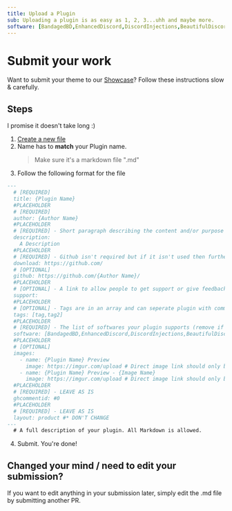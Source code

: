 ```yaml
---
title: Upload a Plugin
sub: Uploading a plugin is as easy as 1, 2, 3...uhh and maybe more.
software: [BandagedBD,EnhancedDiscord,DiscordInjections,BeautifulDiscord,BetterDiscord]
---
```

# Submit your work
Want to submit your theme to our [Showcase](https://betterdocs.us/plugins/)? Follow these instructions slow & carefully.

## Steps
I promise it doesn't take long :)

1. [Create a new file](https://github.com/MrRobotjs/BetterDocs/new/gh-pages/_Plugins)
2. Name has to **match** your Plugin name. 
    > Make sure it's a markdown file ".md"
3. Follow the following format for the file
```md
---
  # [REQUIRED]
  title: {Plugin Name}
  #PLACEHOLDER
  # [REQUIRED]
  author: {Author Name}
  #PLACEHOLDER
  # [REQUIRED] - Short paragraph describing the content and/or purpose of the plugin that will appear in the permalink of your page and other places on the site
  description:
    A Description
  #PLACEHOLDER
  # [REQUIRED] - Github isn't required but if it isn't used then further inspection will happen
  download: https://github.com/
  # [OPTIONAL]
  github: https://github.com/{Author Name}/
  #PLACEHOLDER
  # [OPTIONAL] - A link to allow people to get support or give feedback for the Plugin
  support:
  #PLACEHOLDER
  # [OPTIONAL] - Tags are in an array and can seperate plugin with commas ","
  tags: [tag,tag2]
  #PLACEHOLDER
  # [REQUIRED] - The list of softwares your plugin supports (remove if you don't support it)
  software: [BandagedBD,EnhancedDiscord,DiscordInjections,BeautifulDiscord,BetterDiscord]
  #PLACEHOLDER
  # [OPTIONAL]
  images:
    - name: {Plugin Name} Preview
      image: https://imgur.com/upload # Direct image link should only be used here. Imgur isn't required but if it isn't used then further inspection will happen
    - name: {Plugin Name} Preview - {Image Name}
      image: https://imgur.com/upload # Direct image link should only be used here. Imgur isn't required but if it isn't used then further inspection will happen
  #PLACEHOLDER
  # [REQUIRED] - LEAVE AS IS
  ghcommentid: #0
  #PLACEHOLDER
  # [REQUIRED] - LEAVE AS IS
  layout: product #* DON'T CHANGE
---
  # A full description of your plugin. All Markdown is allowed.
```
  4. Submit. You're done!

## Changed your mind / need to edit your submission?
If you want to edit anything in your submission later, simply edit the .md file by submitting another PR.
